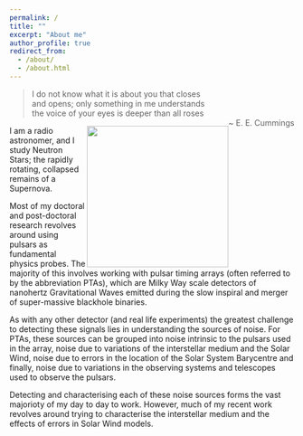 ```yaml
---
permalink: /
title: ""
excerpt: "About me"
author_profile: true
redirect_from: 
  - /about/
  - /about.html
---
```


>I do not know what it is about you that closes  
and opens; only something in me understands  
the voice of your eyes is deeper than all roses  
<span style="float: right"> ~ E. E. Cummings </span>

<img align="right" src="images/graphics/pulsarandtiming.svg" width="250">
I am a radio astronomer, and I study Neutron Stars; the rapidly rotating, collapsed remains of a Supernova.

Most of my doctoral and post-doctoral research revolves around using pulsars as fundamental physics probes. The majority of this involves working with pulsar timing arrays (often referred to by the abbreviation PTAs), which are Milky Way scale detectors of nanohertz Gravitational Waves emitted during the slow inspiral and merger of super-massive blackhole binaries.

As with any other detector (and real life experiments) the greatest challenge to detecting these signals lies in understanding the sources of noise. For PTAs, these sources can be grouped into noise intrinsic to the pulsars used in the array, noise due to variations of the interstellar medium and the Solar Wind, noise due to errors in the location of the Solar System Barycentre and finally, noise due to variations in the observing systems and telescopes used to observe the pulsars.

Detecting and characterising each of these noise sources forms the vast majorioty of my day to day to work. However, much of my recent work revolves around trying to characterise the interstellar medium and the effects of errors in Solar Wind models.

